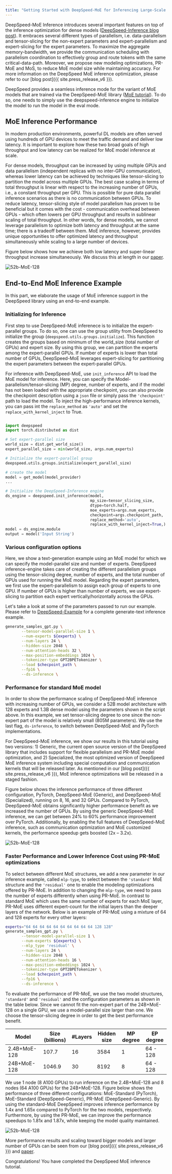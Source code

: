 ```yaml
---
title: "Getting Started with DeepSpeed-MoE for Inferencing Large-Scale MoE Models"
---
```


DeepSpeed-MoE Inference introduces several important features on top of the inference optimization for dense models ([DeepSpeed-Inference blog post](https://www.microsoft.com/en-us/research/blog/deepspeed-accelerating-large-scale-model-inference-and-training-via-system-optimizations-and-compression/)). It embraces several different types of parallelism, i.e. data-parallelism and tensor-slicing for the non-expert parameters and expert-parallelism and expert-slicing for the expert parameters. To maximize the aggregate memory-bandwidth, we provide the communication scheduling with parallelism coordination to effectively group and route tokens with the same critical-data-path. Moreover, we propose new modeling optimizations, PR-MoE and MoS, to reduce MoE model size while maintaining accuracy. For more information on the DeepSpeed MoE inference optimization, please refer to our [blog post]({{ site.press_release_v6 }}).

DeepSpeed provides a seamless inference mode for the variant of MoE models that are trained via the DeepSpeed-MoE library ([MoE tutorial](https://www.deepspeed.ai/tutorials/mixture-of-experts-nlg/)). To do so, one needs to simply use the deepspeed-inference engine to initialize the model to run the model in the eval mode.

## MoE Inference Performance

In modern production environments, powerful DL models are often served using hundreds of GPU devices to meet the traffic demand and deliver low latency. It is important to explore how these two broad goals of high throughput and low latency can be realized for MoE model inference at scale.

For dense models, throughput can be increased by using multiple GPUs and data parallelism (independent replicas with no inter-GPU communication), whereas lower latency can be achieved by techniques like tensor-slicing to partition the model across multiple GPUs.  The best case scaling in terms of total throughput is linear with respect to the increasing number of GPUs, i.e., a constant throughput per GPU. This is possible for pure data parallel inference scenarios as there is no communication between GPUs. To reduce latency, tensor-slicing style of model parallelism has proven to be beneficial but it comes with the cost - communication overhead between GPUs - which often lowers per GPU throughput and results in sublinear scaling of total throughput. In other words, for dense models, we cannot leverage parallelism to optimize both latency and throughput at the same time; there is a tradeoff between them. MoE inference, however, provides unique opportunities to offer optimized latency and throughput simultaneously while scaling to a large number of devices.

Figure below shows how we achieve both low latency and super-linear throughput increase simultaneously. We discuss this at length in our [paper](https://arxiv.org/abs/2201.05596).

![52b-MoE-128](/assets/images/moe-lat-tput.png)

## End-to-End MoE Inference Example

In this part, we elaborate the usage of MoE inference support in the DeepSpeed library using an end-to-end example.

### Initializing for Inference

First step to use DeepSpeed-MoE inferenece is to initialize the expert-parallel groups. To do so, one can use the group utility from DeepSpeed to initialize the group (`deepspeed.utils.groups.initialize`). This function creates the groups based on minimum of the world\_size (total number of GPUs) and expert size. By using this group, we can partition the experts among the expert-parallel GPUs. If number of experts is lower than total number of GPUs, DeepSpeed-MoE leverages expert-slicing for partitioning the expert parameters between the expert-parallel GPUs.

For inference with DeepSpeed-MoE, use `init_inference` API to load the MoE model for inference. Here, you can specify the Model-parallelism/tensor-slicing (MP) degree, number of experts, and if the model has not been loaded with the appropriate checkpoint, you can also provide the checkpoint description using a `json` file or simply pass the `'checkpoint'` path to load the model. To inject the high-performance inference kernels, you can pass int the `replace_method` as `'auto'` and set the `replace_with_kernel_inject` to True.

```python

import deepspeed
import torch.distributed as dist

# Set expert-parallel size
world_size = dist.get_world_size()
expert_parallel_size = min(world_size, args.num_experts)

# Initialize the expert-parallel group
deepspeed.utils.groups.initialize(expert_parallel_size)

# create the model
model = get_model(model_provider)
...

# Initialize the DeepSpeed-Inference engine
ds_engine = deepspeed.init_inference(model,
                                     mp_size=tensor_slicing_size,
                                     dtype=torch.half,
                                     moe_experts=args.num_experts,
                                     checkpoint=args.checkpoint_path,
                                     replace_method='auto',
                                     replace_with_kernel_inject=True,)
model = ds_engine.module
output = model('Input String')
```

### Various configuration options

Here, we show a text-generation example using an MoE model for which we can specify the model-parallel size and number of experts.
DeepSpeed inference-engine takes care of creating the different parallelism groups using the tensor-slicing degree, number of experts, and the total number of GPUs used for running the MoE model. Regarding the expert parameters, we first use the expert-parallelism to assign each group of experts to one GPU. If number of GPUs is higher than number of experts, we use expert-slicing to partition each expert vertically/horizontally across the GPUs.

Let's take a look at some of the parameters passed to run our example. Please refer to [DeepSpeed-Example](https://github.com/microsoft/Megatron-DeepSpeed/blob/moe/examples/generate_text.sh) for a complete generate-text inference example.


```bash
generate_samples_gpt.py \
       --tensor-model-parallel-size 1 \
       --num-experts ${experts} \
       --num-layers 24 \
       --hidden-size 2048 \
       --num-attention-heads 32 \
       --max-position-embeddings 1024 \
       --tokenizer-type GPT2BPETokenizer \
       --load $checpoint_path \
       --fp16 \
       --ds-inference \
```

### Performance for standard MoE model

In order to show the performance scaling of DeepSpeed-MoE inference with increasing number of GPUs, we consider a 52B model architecture with 128 experts and 1.3B dense model using the parameters shown in the script above. In this example, we set tensor-slicing degree to one since the non-expert part of the model is relatively small (805M parameters). We use the last flag, `ds-inference`, to switch between DeepSpeed-MoE and PyTorch implementations.

For DeepSpeed-MoE inference, we show our results in this tutorial using two versions: 1) Generic, the current open source version of the DeepSpeed library that includes support for flexible parallelism and PR-MoE model optimization, and 2) Specialized, the most optimized version of DeepSpeed MoE inference system including special computation and communication kernels that will be released later. As mentioned in our [blog post]({{ site.press_release_v6 }}), MoE inference optimizations will be released in a staged fashion.

Figure below shows the inference performance of three different configuration, PyTorch, DeepSpeed-MoE (Generic), and DeepSpeed-MoE (Specialized), running on 8, 16, and 32 GPUs. Compared to PyTorch, DeepSpeed-MoE obtains significantly higher performance benefit as we increased the number of GPUs. By using the generic DeepSpeed-MoE inference, we can get between 24% to 60% performance improvement over PyTorch. Additionally, by enabling the full features of DeepSpeed-MoE inference, such as communication optimization and MoE customized kernels, the performance speedup gets boosted (2x – 3.2x).

![52b-MoE-128](/assets/images/1.3B-MoE-128.png)

### Faster Performance and Lower Inference Cost using PR-MoE optimizations

To select between different MoE structures, we add a new parameter in our inference example, called `mlp-type`, to select between the `'standard'` MoE structure and the `'residual'` one to enable the modeling optimizations offered by PR-MoE. In addition to changing the `mlp-type`, we need to pass the number of experts differently when using PR-MoE. In contrast to standard MoE which uses the same number of experts for each MoE layer, PR-MoE uses different expert-count for the initial layers than the deeper layers of the network. Below is an example of PR-MoE using a mixture of 64 and 128 experts for every other layers:

```bash
experts="64 64 64 64 64 64 64 64 64 64 128 128"
generate_samples_gpt.py \
       --tensor-model-parallel-size 1 \
       --num-experts ${experts} \
       --mlp_type 'residual' \
       --num-layers 24 \
       --hidden-size 2048 \
       --num-attention-heads 16 \
       --max-position-embeddings 1024 \
       --tokenizer-type GPT2BPETokenizer \
       --load $checpoint_path \
       --fp16 \
       --ds-inference \
```

To evaluate the performance of PR-MoE, we use the two model structures, `'standard'` and `'residual'` and the configuration parameters as shown in the table below. Since we cannot fit the non-expert part of the 24B+MoE-128 on a single GPU, we use a model-parallel size larger than one. We choose the tensor-slicing degree in order to get the best performance benefit.

|Model          |Size (billions) |#Layers |Hidden size |MP degree |EP degree |
|-------------  |-----           |-----   |-----       |-----     |-----     |
|2.4B+MoE-128   |107.7           |16      |3584        |1         |64 - 128  |
|24B+MoE-128    |1046.9          |30      |8192        |8         |64 - 128  |

We use 1 node (8 A100 GPUs) to run inference on the 2.4B+MoE-128 and 8 nodes (64 A100 GPUs) for the 24B+MoE-128. Figure below shows the performance of three different configurations: MoE-Standard (PyTorch), MoE-Standard (DeepSpeed-Generic), PR-MoE (DeepSpeed-Generic). By using the standard-MoE DeepSpeed improves inference performance by 1.4x and 1.65x compared to PyTorch for the two models, respectively. Furthermore, by using the PR-MoE, we can improve the performance speedups to 1.81x and 1.87x, while keeping the model quality maintained.

![52b-MoE-128](/assets/images/prmoe.png)

More performance results and scaling toward bigger models and larger number of GPUs can be seen from our [blog post]({{ site.press_release_v6 }}) and [paper](https://arxiv.org/abs/2201.05596).

Congratulations! You have completed the DeepSpeed MoE inference tutorial.
